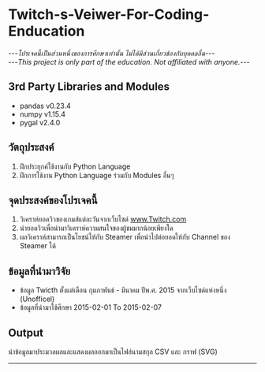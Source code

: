 # Twitch-s-Veiwer-For-Coding-Enducation

*---โปรเจคนี้เป็นส่วนหนึ่งของการศึกษาเท่านั้น ไม่ได้มีส่วนเกี่ยวข้องกับบุคคลอื่น---*</br>
*---This project is only part of the education. Not affiliated with anyone.---*
## 3rd Party Libraries and Modules
- pandas v0.23.4 
- numpy v1.15.4
- pygal v2.4.0

## วัตถุประสงค์
1. ฝึกประยุกค์ใช้งานกับ Python Language
2. ฝึกการใช้งาน Python Language ร่วมกับ Modules อื่นๆ

## จุดประสงค์ของโปรเจคนี้
1. วิเคราห์ยอดวิวของเกมส์แต่ละวันจากเว็บไซด์ www.Twitch.com
2. นำยอดวิวเพื่อนำมาวิเคราห์ความสนใจของผู้ชมมากน้อยเพียงใด
3. ผลวิเคราห์สามารถเป็นโยชน์ให้กับ Steamer เพื่อนำไปต่อยอดให้กับ Channel ของ Steamer ได้

## ข้อมูลที่นำมาวิจัย
- ข้อมูล Twicth ตั้งแต่เดือน กุมภาพันธ์ - มีนาคม ปีพ.ศ. 2015 จากเว็บไซด์แห่งหนึ่ง (Unofficel)
- ข้อมูลที่นำมาใช้ศึกษา 2015-02-01 To 2015-02-07

## Output
นำข้อมูลมาประมวลผลและแสดงผลออกมาเป็นไฟล์นามสกุล CSV และ กราฟ (SVG)

---
